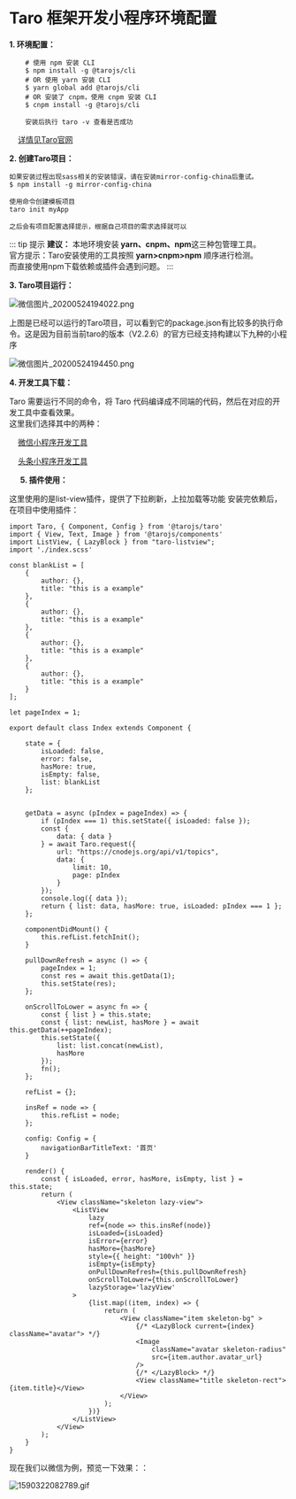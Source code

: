 # Taro 框架开发小程序环境配置

 <b>1. 环境配置：</b>

```
    # 使用 npm 安装 CLI
    $ npm install -g @tarojs/cli
    # OR 使用 yarn 安装 CLI
    $ yarn global add @tarojs/cli
    # OR 安装了 cnpm，使用 cnpm 安装 CLI
    $ cnpm install -g @tarojs/cli

    安装后执行 taro -v 查看是否成功
```

    [详情见Taro官网](https://taro-docs.jd.com/taro/docs/GETTING-STARTED)



<b>2. 创建Taro项目：</b>

```
如果安装过程出现sass相关的安装错误，请在安装mirror-config-china后重试。
$ npm install -g mirror-config-china

使用命令创建模板项目
taro init myApp

之后会有项目配置选择提示，根据自己项目的需求选择就可以
```

::: tip 提示
<b>建议：</b> 本地环境安装<b> yarn、cnpm、npm</b>这三种包管理工具。<br/>
官方提示：Taro安装使用的工具按照 <b> yarn>cnpm>npm</b> 顺序进行检测。<br/>
而直接使用npm下载依赖或插件会遇到问题。
:::


<b>3.  Taro项目运行： </b>

![微信图片_20200524194022.png](https://i.loli.net/2020/05/24/DuaA41BHCsUp7E3.png)

上图是已经可以运行的Taro项目，可以看到它的package.json有比较多的执行命令。这是因为目前当前taro的版本（V2.2.6）的官方已经支持构建以下九种的小程序

![微信图片_20200524194450.png](https://i.loli.net/2020/05/24/xqaeRFVbAotXzDI.png)


<b>4.  开发工具下载： </b>

Taro 需要运行不同的命令，将 Taro 代码编译成不同端的代码，然后在对应的开发工具中查看效果。<br/>这里我们选择其中的两种：

    [微信小程序开发工具](https://developers.weixin.qq.com/miniprogram/dev/devtools/download.html)

    [头条小程序开发工具](https://microapp.bytedance.com/dev/cn/mini-app/develop/developer-instrument/developer-instrument-update-and-download)

    
<b>5.  插件使用： </b>

这里使用的是list-view插件，提供了下拉刷新，上拉加载等功能
安装完依赖后，在项目中使用插件：

```
import Taro, { Component, Config } from '@tarojs/taro'
import { View, Text, Image } from '@tarojs/components'
import ListView, { LazyBlock } from "taro-listview";
import './index.scss'

const blankList = [
    {
        author: {},
        title: "this is a example"
    },
    {
        author: {},
        title: "this is a example"
    },
    {
        author: {},
        title: "this is a example"
    },
    {
        author: {},
        title: "this is a example"
    }
];

let pageIndex = 1;

export default class Index extends Component {

    state = {
        isLoaded: false,
        error: false,
        hasMore: true,
        isEmpty: false,
        list: blankList
    };


    getData = async (pIndex = pageIndex) => {
        if (pIndex === 1) this.setState({ isLoaded: false });
        const {
            data: { data }
        } = await Taro.request({
            url: "https://cnodejs.org/api/v1/topics",
            data: {
                limit: 10,
                page: pIndex
            }
        });
        console.log({ data });
        return { list: data, hasMore: true, isLoaded: pIndex === 1 };
    };

    componentDidMount() {
        this.refList.fetchInit();
    }

    pullDownRefresh = async () => {
        pageIndex = 1;
        const res = await this.getData(1);
        this.setState(res);
    };

    onScrollToLower = async fn => {
        const { list } = this.state;
        const { list: newList, hasMore } = await this.getData(++pageIndex);
        this.setState({
            list: list.concat(newList),
            hasMore
        });
        fn();
    };

    refList = {};

    insRef = node => {
        this.refList = node;
    };

    config: Config = {
        navigationBarTitleText: '首页'
    }

    render() {
        const { isLoaded, error, hasMore, isEmpty, list } = this.state;
        return (
            <View className="skeleton lazy-view">
                <ListView
                    lazy
                    ref={node => this.insRef(node)}
                    isLoaded={isLoaded}
                    isError={error}
                    hasMore={hasMore}
                    style={{ height: "100vh" }}
                    isEmpty={isEmpty}
                    onPullDownRefresh={this.pullDownRefresh}
                    onScrollToLower={this.onScrollToLower}
                    lazyStorage='lazyView'
                >
                    {list.map((item, index) => {
                        return (
                            <View className="item skeleton-bg" >
                                {/* <LazyBlock current={index} className="avatar"> */}
                                <Image
                                    className="avatar skeleton-radius"
                                    src={item.author.avatar_url}
                                />
                                {/* </LazyBlock> */}
                                <View className="title skeleton-rect">{item.title}</View>
                            </View>
                        );
                    })}
                </ListView>
            </View>
        );
    }
}

```

现在我们以微信为例，预览一下效果：：

![1590322082789.gif](https://i.loli.net/2020/05/24/kH3slXfrUItFaSM.gif)


